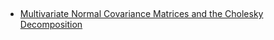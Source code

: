 

## 

* [Multivariate Normal Covariance Matrices and the Cholesky Decomposition](https://jeffpollock9.github.io/multivariate-normal-cholesky/)